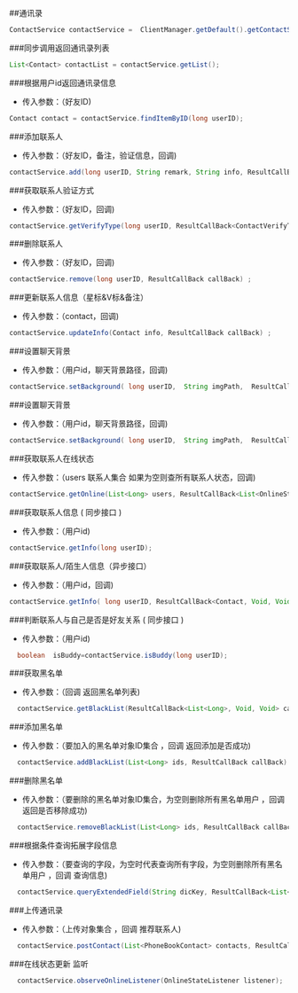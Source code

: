 
##通讯录 
```java
ContactService contactService =  ClientManager.getDefault().getContactService()
```


###同步调用返回通讯录列表
```java
List<Contact> contactList = contactService.getList();
```

###根据用户id返回通讯录信息

 -  传入参数：（好友ID)
   
```java
Contact contact = contactService.findItemByID(long userID);
```

###添加联系人

 -  传入参数：（好友ID，备注，验证信息，回调)
   
```java
contactService.add(long userID, String remark, String info, ResultCallBack callBack);
```

###获取联系人验证方式

 -  传入参数：（好友ID，回调)
   
```java
contactService.getVerifyType(long userID, ResultCallBack<ContactVerifyType, Void, Void> callBack);
```

###删除联系人

 -  传入参数：（好友ID，回调)
   
```java
contactService.remove(long userID, ResultCallBack callBack) ;
```

###更新联系人信息（星标&V标&备注）

 -  传入参数：（contact，回调)
   
```java
contactService.updateInfo(Contact info, ResultCallBack callBack) ;
```
###设置聊天背景

 -  传入参数：（用户id，聊天背景路径，回调)
   
```java
contactService.setBackground( long userID,  String imgPath,  ResultCallBack callBack) ;
```

###设置聊天背景

 -  传入参数：（用户id，聊天背景路径，回调)
   
```java
contactService.setBackground( long userID,  String imgPath,  ResultCallBack callBack) ;
```


###获取联系人在线状态

 -  传入参数：（users 联系人集合 如果为空则查所有联系人状态，回调)
   
```java
contactService.getOnline(List<Long> users, ResultCallBack<List<OnlineState>, Void, Void> callBack) ;
```


###获取联系人信息 ( 同步接口 )

 -  传入参数：（用户id)
   
```java
contactService.getInfo(long userID);
```


###获取联系人/陌生人信息（异步接口）

 -  传入参数：（用户id，回调)
   
```java
contactService.getInfo( long userID, ResultCallBack<Contact, Void, Void> callBack) ;
```


###判断联系人与自己是否是好友关系 ( 同步接口 )

 -  传入参数：（用户id)
   
```java
  boolean  isBuddy=contactService.isBuddy(long userID);
```


###获取黑名单

 -  传入参数：（回调 返回黑名单列表)
   
```java
  contactService.getBlackList(ResultCallBack<List<Long>, Void, Void> callBack) ;
```



###添加黑名单

 -  传入参数：（要加入的黑名单对象ID集合 ，回调 返回添加是否成功)
   
```java
  contactService.addBlackList(List<Long> ids, ResultCallBack callBack) ;
```


###删除黑名单

 -  传入参数：（要删除的黑名单对象ID集合，为空则删除所有黑名单用户 ，回调 返回是否移除成功)
   
```java
  contactService.removeBlackList(List<Long> ids, ResultCallBack callBack) ;
```


###根据条件查询拓展字段信息

 -  传入参数：（要查询的字段，为空时代表查询所有字段，为空则删除所有黑名单用户 ，回调 查询信息)
   
```java
  contactService.queryExtendedField(String dicKey, ResultCallBack<List<EnterpriseDictionary>, Void, Void> callBack) ;
```

###上传通讯录

 -  传入参数：（上传对象集合 ，回调 推荐联系人)
   
```java
  contactService.postContact(List<PhoneBookContact> contacts, ResultCallBack<List<RecommendContact>, Void, Void> callBack);
```


###在线状态更新 监听

```java
  contactService.observeOnlineListener(OnlineStateListener listener);
```








